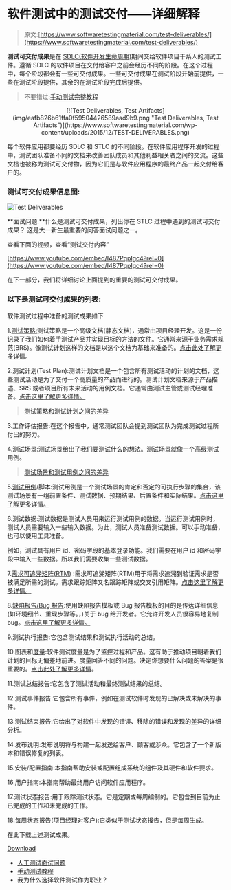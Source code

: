 # 软件测试中的测试交付——详细解释

> 原文:[https://www.softwaretestingmaterial.com/test-deliverables/](https://www.softwaretestingmaterial.com/test-deliverables/)

**测试可交付成果**是在 [SDLC(软件开发生命周期)](https://www.softwaretestingmaterial.com/sdlc-software-development-life-cycle/)期间交给软件项目干系人的测试工件。遵循 SDLC 的软件项目在交付给客户之前会经历不同的阶段。在这个过程中，每个阶段都会有一些可交付成果。一些可交付成果在测试阶段开始前提供，一些在测试阶段提供，其余的在测试阶段完成后提供。

> 不要错过:[手动测试完整教程](https://www.softwaretestingmaterial.com/manual-testing-tutorial/)

<center>[![Test Deliverables, Test Artifacts](img/eafb826b61ffa0f59504426589aad9b9.png "Test Deliverables, Test Artifacts")](https://www.softwaretestingmaterial.com/wp-content/uploads/2015/12/TEST-DELIVERABLES.png)</center>

每个软件应用都要经历 SDLC 和 STLC 的不同阶段。在软件应用程序开发的过程中，测试团队准备不同的文档来改善团队成员和其他利益相关者之间的交流。这些文档也被称为测试可交付物，因为它们是与软件应用程序的最终产品一起交付给客户的。

### 测试可交付成果信息图:

![Test Deliverables](img/143c09b7363296f522f8cff1a1d624be.png)

**面试问题:**什么是测试可交付成果，列出你在 STLC 过程中遇到的测试可交付成果？
这是大一新生最重要的问答面试问题之一。

查看下面的视频，查看“测试交付内容”

[https://www.youtube.com/embed/I487PqpIgc4?rel=0](https://www.youtube.com/embed/I487PqpIgc4?rel=0)

在下一部分，我们将详细讨论上面提到的重要的测试可交付成果。

### 以下是测试可交付成果的列表:

软件测试过程中准备的测试成果如下

1.[测试策略:](https://www.softwaretestingmaterial.com/test-strategy/)测试策略是一个高级文档(静态文档)，通常由项目经理开发。这是一份记录了我们如何着手测试产品并实现目标的方法的文件。它通常来源于业务需求规范(BRS)。像测试计划这样的文档是以这个文档为基础来准备的。[点击此处了解更多详情](https://www.softwaretestingmaterial.com/test-strategy/)。

2.测试计划(Test Plan):测试计划文档是一个包含所有测试活动的计划的文档，这些测试活动是为了交付一个高质量的产品而进行的。测试计划文档来源于产品描述、SRS 或者项目所有未来活动的用例文档。它通常由测试主管或测试经理准备。[点击这里了解更多详情。](https://www.softwaretestingmaterial.com/test-plan-template/)

> [测试策略和测试计划之间的差异](https://www.softwaretestingmaterial.com/test-strategy-vs-test-plan/)

3.工作评估报告:在这个报告中，通常测试团队会提到测试团队为完成测试过程所付出的努力。

4.测试场景:测试场景给出了我们要测试什么的想法。测试场景就像一个高级测试用例。

> [测试场景和测试用例之间的差异](https://www.softwaretestingmaterial.com/test-scenario-vs-test-case/)

5.[测试用例](https://www.softwaretestingmaterial.com/test-case-template-with-explanation/)/脚本:测试用例是一个测试场景的肯定和否定的可执行步骤的集合，该测试场景有一组前置条件、测试数据、预期结果、后置条件和实际结果。[点击这里了解更多详情。](https://www.softwaretestingmaterial.com/test-case-template-with-explanation/)

6.测试数据:测试数据是测试人员用来运行测试用例的数据。当运行测试用例时，测试人员需要输入一些输入数据。为此，测试人员准备测试数据。可以手动准备，也可以使用工具准备。

例如，测试具有用户 id、密码字段的基本登录功能。我们需要在用户 id 和密码字段中输入一些数据。所以我们需要收集一些测试数据。

7.[需求可追溯矩阵(RTM)](https://www.softwaretestingmaterial.com/requirements-traceability-matrix/) :需求可追溯矩阵(RTM)用于将需求追溯到验证需求是否被满足所需的测试。需求跟踪矩阵又名跟踪矩阵或交叉引用矩阵。[点击这里了解更多详情。](https://www.softwaretestingmaterial.com/requirements-traceability-matrix/)

8.[缺陷报告/Bug 报告](https://www.softwaretestingmaterial.com/bug-report-template/):使用缺陷报告模板或 Bug 报告模板的目的是传达详细信息(如环境细节、重现步骤等。，)关于 bug 给开发者。它允许开发人员很容易地复制 bug。[点击这里了解更多详情。](https://www.softwaretestingmaterial.com/bug-report-template/)

9.测试执行报告:它包含测试结果和测试执行活动的总结。

10.图表和[度量](https://www.softwaretestingmaterial.com/test-metrics/):软件测试度量是为了监控过程和产品。这有助于推动项目朝着我们计划的目标无偏差地前进。度量回答不同的问题。决定你想要什么问题的答案是很重要的。[点击此处了解更多详情](https://www.softwaretestingmaterial.com/test-metrics/)。

11.测试总结报告:它包含了测试活动和最终测试结果的总结。

12.测试事件报告:它包含所有事件，例如在测试软件时发现的已解决或未解决的事件。

13.测试结束报告:它给出了对软件中发现的错误、移除的错误和发现的差异的详细分析。

14.发布说明:发布说明将与构建一起发送给客户、顾客或涉众。它包含了一个新版本和错误修复的列表。

15.安装/配置指南:本指南帮助安装或配置组成系统的组件及其硬件和软件要求。

16.用户指南:本指南帮助最终用户访问软件应用程序。

17.测试状态报告:用于跟踪测试状态。它是定期或每周编制的。它包含到目前为止已完成的工作和未完成的工作。

18.每周状态报告(项目经理对客户):它类似于测试状态报告，但是每周生成。

在此下载上述测试成果。

[Download](http://bit.ly/ResourceDownload) 

*   [人工测试面试问题](https://www.softwaretestingmaterial.com/100-software-testing-interview-questions/)
*   [手动测试教程](https://www.softwaretestingmaterial.com/manual-testing-tutorial/)
*   我为什么选择软件测试作为职业？